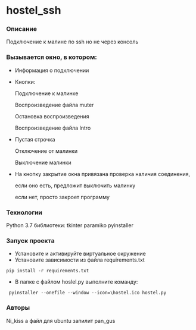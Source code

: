 # hostel_ssh
### Описание
Подключение к малине по ssh но не через консоль
### Вызывается окно, в котором:
- Информация о подключении
- Кнопки:

   Подключение к малинке

   Воспроизведение файла muter

   Остановка воспроизведения

   Воспроизведение файла Intro
- Пустая строчка

   Отключение от малинки

   Выключение малинки

- На кнопку закрытие окна привязана проверка наличия соединения, 

  если оно есть, предложит выключить малинку

  если нет, просто закроет программу
    
### Технологии
Python 3.7
библиотеки:
tkinter
paramiko
pyinstaller
### Запуск проекта 
- Установите и активируйте виртуальное окружение
- Установите зависимости из файла requirements.txt
```
pip install -r requirements.txt
``` 
- В папке с файлом hoslel.py выполните команду:
```
 pyinstaller --onefile --window --icon=\hostel.ico hostel.py
```
### Авторы
Ni_kiss а файл для ubuntu запилит pan_gus
